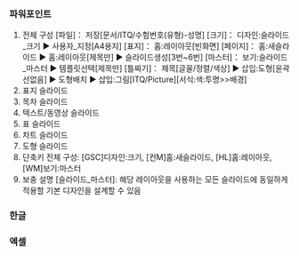### 파워포인트
1. 전체 구성
	[파일]： 저장[문서/ITQ/수험번호(유형)-성명]
	[크기]： 디자인:슬라이드_크기 ▶ 사용자_지정[A4용지]
	[표지]： 홈:레이아웃[빈화면]
	[페이지]： 홈:새슬라이드 ▶ 홈:레이아웃[제목만] ▶ 슬라이드생성[3번~6번]
	[마스터]： 보기:슬라이드_마스터 ▶ 템플릿선택[제목만]
	[틀짜기]： 제목[글꼴/정렬/색상] ▶ 삽입:도형[윤곽선없음] ▶ 도형배치 ▶ 삽입:그림[ITQ/Picture][서식:색:투명>>배경]
2. 표지 슬라이드
3. 목차 슬라이드
4. 텍스트/동영상 슬라이드
5. 표 슬라이드
6. 차트 슬라이드
7. 도형 슬라이드
8. 단축키
	전체 구성: [GSC]디자인:크기,  [컨M]홈:새슬라이드,  [HL]홈:레이아웃,  [WM]보기:마스터
9. 보충 설명
	[슬라이드_마스터]: 해당 레이아웃을 사용하는 모든 슬라이드에 동일하게 적용할 기본 디자인을 설계할 수 있음


### 한글


### 엑셀